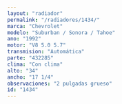 ```yaml
---
layout: "radiador"
permalink: "/radiadores/1434/"
marca: "Chevrolet"
modelo: "Suburban / Sonora / Tahoe"
ano: "1992"
motor: "V8 5.0 5.7"
transmision: "Automática"
parte: "432285"
clima: "Con clima"
alto: "34"
ancho: "17 1/4"
observaciones: "2 pulgadas grueso"
id: "1434"
---
```



